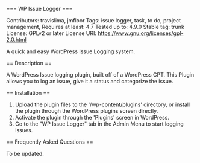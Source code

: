 === WP Issue Logger ===

Contributors: travislima, jmfloor
Tags: issue logger, task, to do, project management,
Requires at least: 4.7
Tested up to: 4.9.0
Stable tag: trunk
License: GPLv2 or later
License URI: https://www.gnu.org/licenses/gpl-2.0.html

A quick and easy WordPress Issue Logging system.

== Description ==

A WordPress Issue logging plugin, built off of a WordPress CPT. This Plugin allows you to log an issue, give it a status and categorize the issue.

== Installation ==

1. Upload the plugin files to the \'/wp-content/plugins\' directory, or install the plugin through the WordPress plugins screen directly.
2. Activate the plugin through the \'Plugins\' screen in WordPress.
3. Go to the \"WP Issue Logger\" tab in the Admin Menu to start logging issues.

== Frequently Asked Questions ==

To be updated.
